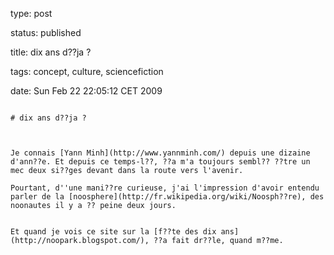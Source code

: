 type: post
status: published
title: dix ans d??ja ? 
tags: concept, culture, sciencefiction
date: Sun Feb 22 22:05:12 CET 2009
~~~~~~
# dix ans d??ja ? 

Je connais [Yann Minh](http://www.yannminh.com/) depuis une dizaine d'ann??e. Et depuis ce temps-l??, ??a m'a toujours sembl?? ??tre un mec deux si??ges devant dans la route vers l'avenir.

Pourtant, d''une mani??re curieuse, j'ai l'impression d'avoir entendu parler de la [noosphere](http://fr.wikipedia.org/wiki/Noosph??re), des noonautes il y a ?? peine deux jours.  


Et quand je vois ce site sur la [f??te des dix ans](http://noopark.blogspot.com/), ??a fait dr??le, quand m??me.